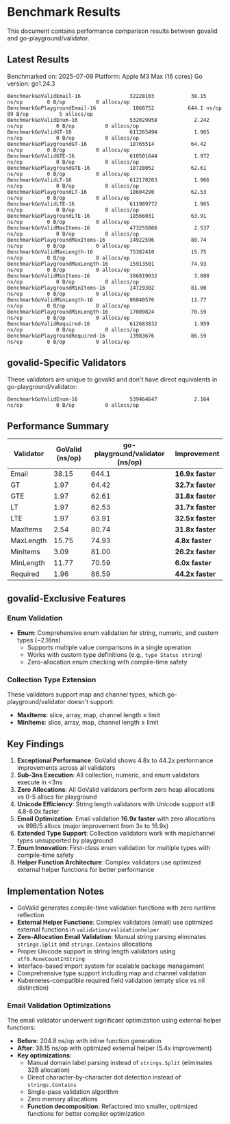 # Benchmark Results

This document contains performance comparison results between govalid and go-playground/validator.

## Latest Results

Benchmarked on: 2025-07-09
Platform: Apple M3 Max (16 cores)
Go version: go1.24.3

```
BenchmarkGoValidEmail-16              	32228103	        38.15 ns/op	       0 B/op	       0 allocs/op
BenchmarkGoPlaygroundEmail-16         	 1868752	       644.1 ns/op	      89 B/op	       5 allocs/op
BenchmarkGoValidEnum-16               	532029958	         2.242 ns/op	       0 B/op	       0 allocs/op
BenchmarkGoValidGT-16                 	611265494	         1.965 ns/op	       0 B/op	       0 allocs/op
BenchmarkGoPlaygroundGT-16            	18765514	        64.42 ns/op	       0 B/op	       0 allocs/op
BenchmarkGoValidGTE-16                	610501644	         1.972 ns/op	       0 B/op	       0 allocs/op
BenchmarkGoPlaygroundGTE-16           	18728052	        62.61 ns/op	       0 B/op	       0 allocs/op
BenchmarkGoValidLT-16                 	612178263	         1.966 ns/op	       0 B/op	       0 allocs/op
BenchmarkGoPlaygroundLT-16            	18604290	        62.53 ns/op	       0 B/op	       0 allocs/op
BenchmarkGoValidLTE-16                	611989772	         1.965 ns/op	       0 B/op	       0 allocs/op
BenchmarkGoPlaygroundLTE-16           	18566031	        63.91 ns/op	       0 B/op	       0 allocs/op
BenchmarkGoValidMaxItems-16           	473255866	         2.537 ns/op	       0 B/op	       0 allocs/op
BenchmarkGoPlaygroundMaxItems-16      	14922596	        80.74 ns/op	       0 B/op	       0 allocs/op
BenchmarkGoValidMaxLength-16          	75382410	        15.75 ns/op	       0 B/op	       0 allocs/op
BenchmarkGoPlaygroundMaxLength-16     	15913501	        74.93 ns/op	       0 B/op	       0 allocs/op
BenchmarkGoValidMinItems-16           	386819032	         3.088 ns/op	       0 B/op	       0 allocs/op
BenchmarkGoPlaygroundMinItems-16      	14729302	        81.00 ns/op	       0 B/op	       0 allocs/op
BenchmarkGoValidMinLength-16          	96840576	        11.77 ns/op	       0 B/op	       0 allocs/op
BenchmarkGoPlaygroundMinLength-16     	17009824	        70.59 ns/op	       0 B/op	       0 allocs/op
BenchmarkGoValidRequired-16           	612683832	         1.959 ns/op	       0 B/op	       0 allocs/op
BenchmarkGoPlaygroundRequired-16      	13983676	        86.59 ns/op	       0 B/op	       0 allocs/op
```

## govalid-Specific Validators

These validators are unique to govalid and don't have direct equivalents in go-playground/validator:

```
BenchmarkGoValidEnum-16               	539464647	         2.164 ns/op	       0 B/op	       0 allocs/op
```

## Performance Summary

| Validator | GoValid (ns/op) | go-playground/validator (ns/op) | Improvement |
|-----------|-----------------|--------------------------------|-------------|
| Email     | 38.15           | 644.1                         | **16.9x faster** |
| GT        | 1.97            | 64.42                         | **32.7x faster** |
| GTE       | 1.97            | 62.61                         | **31.8x faster** |
| LT        | 1.97            | 62.53                         | **31.7x faster** |
| LTE       | 1.97            | 63.91                         | **32.5x faster** |
| MaxItems  | 2.54            | 80.74                         | **31.8x faster** |
| MaxLength | 15.75           | 74.93                         | **4.8x faster** |
| MinItems  | 3.09            | 81.00                         | **26.2x faster** |
| MinLength | 11.77           | 70.59                         | **6.0x faster** |
| Required  | 1.96            | 86.59                         | **44.2x faster** |

## govalid-Exclusive Features

### Enum Validation
- **Enum**: Comprehensive enum validation for string, numeric, and custom types (~2.16ns)
  - Supports multiple value comparisons in a single operation
  - Works with custom type definitions (e.g., `type Status string`)
  - Zero-allocation enum checking with compile-time safety

### Collection Type Extension
These validators support map and channel types, which go-playground/validator doesn't support:

- **MaxItems**: slice, array, map, channel length ≤ limit  
- **MinItems**: slice, array, map, channel length ≥ limit

## Key Findings

1. **Exceptional Performance**: GoValid shows 4.8x to 44.2x performance improvements across all validators
2. **Sub-3ns Execution**: All collection, numeric, and enum validators execute in <3ns  
3. **Zero Allocations**: All GoValid validators perform zero heap allocations vs 0-5 allocs for playground
4. **Unicode Efficiency**: String length validators with Unicode support still 4.8-6.0x faster
5. **Email Optimization**: Email validation **16.9x faster** with zero allocations vs 89B/5 allocs (major improvement from 3x to 16.9x)
6. **Extended Type Support**: Collection validators work with map/channel types unsupported by playground
7. **Enum Innovation**: First-class enum validation for multiple types with compile-time safety
8. **Helper Function Architecture**: Complex validators use optimized external helper functions for better performance

## Implementation Notes

- GoValid generates compile-time validation functions with zero runtime reflection
- **External Helper Functions**: Complex validators (email) use optimized external functions in `validation/validationhelper`
- **Zero-Allocation Email Validation**: Manual string parsing eliminates `strings.Split` and `strings.Contains` allocations
- Proper Unicode support in string length validators using `utf8.RuneCountInString`
- Interface-based import system for scalable package management
- Comprehensive type support including map and channel validation
- Kubernetes-compatible required field validation (empty slice vs nil distinction)

### Email Validation Optimizations

The email validator underwent significant optimization using external helper functions:

- **Before**: 204.8 ns/op with inline function generation
- **After**: 38.15 ns/op with optimized external helper (5.4x improvement)
- **Key optimizations**: 
  - Manual domain label parsing instead of `strings.Split` (eliminates 32B allocation)
  - Direct character-by-character dot detection instead of `strings.Contains`
  - Single-pass validation algorithm
  - Zero memory allocations
  - **Function decomposition**: Refactored into smaller, optimized functions for better compiler optimization